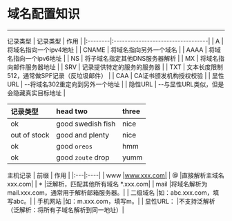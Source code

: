 # 域名配置知识
---
记录类型
| 记录类型 | 作用                               |
|:--------|:----------------------------------|
| A       | 将域名指向一个ipv4地址               |
| CNAME   | 将域名指向另外一个域名                |
| AAAA    | 将域名指向一个ipv6地址               |
| NS      | 将子域名指定其他DNS服务器解析          |
| MX      | 将域名指向邮件服务器地址               |
| SRV     | 记录提供特定的服务的服务器              |
| TXT     | 文本长度限制512，通常做SPF记录（反垃圾邮件） |
| CAA     | CA证书颁发机构授权校验               |
| 显性URL  | --将域名302重定向到另外一个地址       |
| 隐性URL  | --与显性URL类似，但是会隐藏真实目标地址 |

| 记录类型       | head two          | three |
|:-------------|:------------------|:------|
| ok           | good swedish fish | nice  |
| out of stock | good and plenty   | nice  |
| ok           | good `oreos`      | hmm   |
| ok           | good `zoute` drop | yumm  |

主机记录
| 前缀 | 作用 |
|:---|:----|
| www |www.xxx.com|
| @ |直接解析主域名 xxx.com|
| * |泛解析，匹配其他所有域名 *.xxx.com|
| mail |将域名解析为mail.xxx.com，通常用于解析邮箱服务器。|
| 二级域名 |如：abc.xxx.com，填写abc。|
| 手机网站 |如：m.xxx.com，填写m。|
| 显性URL： |不支持泛解析（泛解析：将所有子域名解析到同一地址）|



